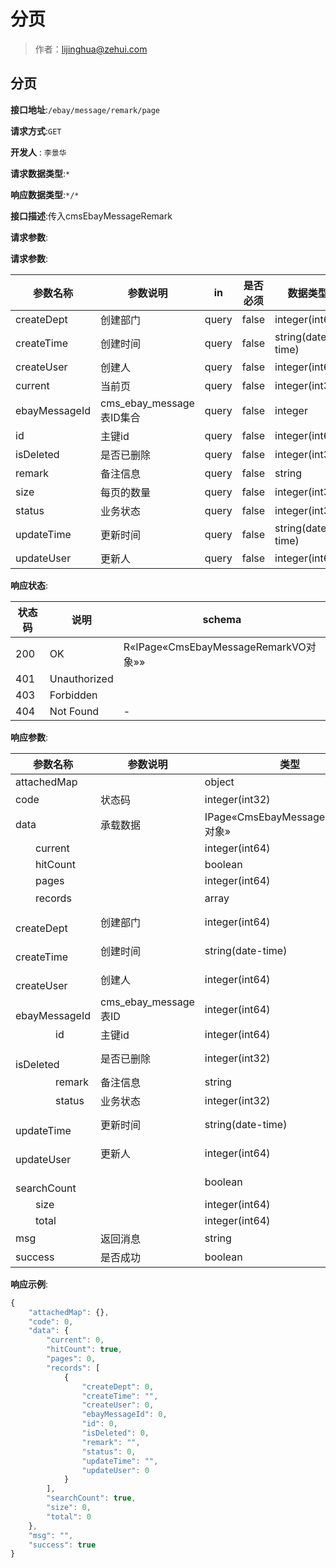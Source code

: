 # 分页

> 作者：lijinghua@zehui.com

## 分页


**接口地址**:`/ebay/message/remark/page`


**请求方式**:`GET`

**开发人** : `李景华`


**请求数据类型**:`*`


**响应数据类型**:`*/*`


**接口描述**:传入cmsEbayMessageRemark


**请求参数**:


**请求参数**:


| 参数名称 | 参数说明 | in    | 是否必须 | 数据类型 | schema |
| -------- | -------- | ----- | -------- | -------- | ------ |
|createDept|创建部门|query|false|integer(int64)||
|createTime|创建时间|query|false|string(date-time)||
|createUser|创建人|query|false|integer(int64)||
|current|当前页|query|false|integer(int32)||
|ebayMessageId|cms_ebay_message表ID集合|query|false|integer||
|id|主键id|query|false|integer(int64)||
|isDeleted|是否已删除|query|false|integer(int32)||
|remark|备注信息|query|false|string||
|size|每页的数量|query|false|integer(int32)||
|status|业务状态|query|false|integer(int32)||
|updateTime|更新时间|query|false|string(date-time)||
|updateUser|更新人|query|false|integer(int64)|-|


**响应状态**:


| 状态码 | 说明 | schema |
| -------- | -------- | ----- | 
|200|OK|R«IPage«CmsEbayMessageRemarkVO对象»»|
|401|Unauthorized||
|403|Forbidden||
|404|Not Found|-|


**响应参数**:


| 参数名称 | 参数说明 | 类型 | schema |
| -------- | -------- | ----- |----- | 
|attachedMap||object||
|code|状态码|integer(int32)|integer(int32)|
|data|承载数据|IPage«CmsEbayMessageRemarkVO对象»|IPage«CmsEbayMessageRemarkVO对象»|
|&emsp;&emsp;current||integer(int64)||
|&emsp;&emsp;hitCount||boolean||
|&emsp;&emsp;pages||integer(int64)||
|&emsp;&emsp;records||array|CmsEbayMessageRemarkVO对象|
|&emsp;&emsp;&emsp;&emsp;createDept|创建部门|integer(int64)||
|&emsp;&emsp;&emsp;&emsp;createTime|创建时间|string(date-time)||
|&emsp;&emsp;&emsp;&emsp;createUser|创建人|integer(int64)||
|&emsp;&emsp;&emsp;&emsp;ebayMessageId|cms_ebay_message表ID|integer(int64)||
|&emsp;&emsp;&emsp;&emsp;id|主键id|integer(int64)||
|&emsp;&emsp;&emsp;&emsp;isDeleted|是否已删除|integer(int32)||
|&emsp;&emsp;&emsp;&emsp;remark|备注信息|string||
|&emsp;&emsp;&emsp;&emsp;status|业务状态|integer(int32)||
|&emsp;&emsp;&emsp;&emsp;updateTime|更新时间|string(date-time)||
|&emsp;&emsp;&emsp;&emsp;updateUser|更新人|integer(int64)||
|&emsp;&emsp;searchCount||boolean||
|&emsp;&emsp;size||integer(int64)||
|&emsp;&emsp;total||integer(int64)||
|msg|返回消息|string||
|success|是否成功|boolean|-|


**响应示例**:
```javascript
{
	"attachedMap": {},
	"code": 0,
	"data": {
		"current": 0,
		"hitCount": true,
		"pages": 0,
		"records": [
			{
				"createDept": 0,
				"createTime": "",
				"createUser": 0,
				"ebayMessageId": 0,
				"id": 0,
				"isDeleted": 0,
				"remark": "",
				"status": 0,
				"updateTime": "",
				"updateUser": 0
			}
		],
		"searchCount": true,
		"size": 0,
		"total": 0
	},
	"msg": "",
	"success": true
}
```